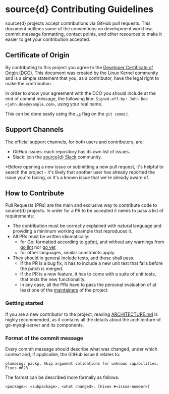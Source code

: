 # source{d} Contributing Guidelines

source{d} projects accept contributions via GitHub pull requests.
This document outlines some of the
conventions on development workflow, commit message formatting, contact points,
and other resources to make it easier to get your contribution accepted.

## Certificate of Origin

By contributing to this project you agree to the [Developer Certificate of
Origin (DCO)](DCO). This document was created by the Linux Kernel community and is a
simple statement that you, as a contributor, have the legal right to make the
contribution.

In order to show your agreement with the DCO you should include at the end of commit message,
the following line: `Signed-off-by: John Doe <john.doe@example.com>`, using your real name.

This can be done easily using the [`-s`](https://github.com/git/git/blob/b2c150d3aa82f6583b9aadfecc5f8fa1c74aca09/Documentation/git-commit.txt#L154-L161) flag on the `git commit`.

## Support Channels

The official support channels, for both users and contributors, are:

- GitHub issues: each repository has its own list of issues.
- Slack: join the [source{d} Slack](https://join.slack.com/t/sourced-community/shared_invite/enQtMjc4Njk5MzEyNzM2LTFjNzY4NjEwZGEwMzRiNTM4MzRlMzQ4MmIzZjkwZmZlM2NjODUxZmJjNDI1OTcxNDAyMmZlNmFjODZlNTg0YWM) community.

*Before opening a new issue or submitting a new pull request, it's helpful to
search the project - it's likely that another user has already reported the
issue you're facing, or it's a known issue that we're already aware of.

## How to Contribute

Pull Requests (PRs) are the main and exclusive way to contribute code to source{d} projects.
In order for a PR to be accepted it needs to pass a list of requirements:

- The contribution must be correctly explained with natural language and providing a minimum working example that reproduces it.
- All PRs must be written idiomatically:
    - for Go: formatted according to [gofmt](https://golang.org/cmd/gofmt/), and without any warnings from [go lint](https://github.com/golang/lint) nor [go vet](https://golang.org/cmd/vet/)
    - for other languages, similar constraints apply.
- They should in general include tests, and those shall pass.
    - If the PR is a bug fix, it has to include a new unit test that fails before the patch is merged.
    - If the PR is a new feature, it has to come with a suite of unit tests, that tests the new functionality.
    - In any case, all the PRs have to pass the personal evaluation of at least one of the [maintainers](MAINTAINERS) of the project.

### Getting started

If you are a new contributor to the project, reading [ARCHITECTURE.md](/ARCHITECTURE.md) is highly recommended, as it contains all the details about the architecture of go-mysql-server and its components.


### Format of the commit message

Every commit message should describe what was changed, under which context and, if applicable, the GitHub issue it relates to:

```
plumbing: packp, Skip argument validations for unknown capabilities. Fixes #623
```

The format can be described more formally as follows:

```
<package>: <subpackage>, <what changed>. [Fixes #<issue-number>]
```
